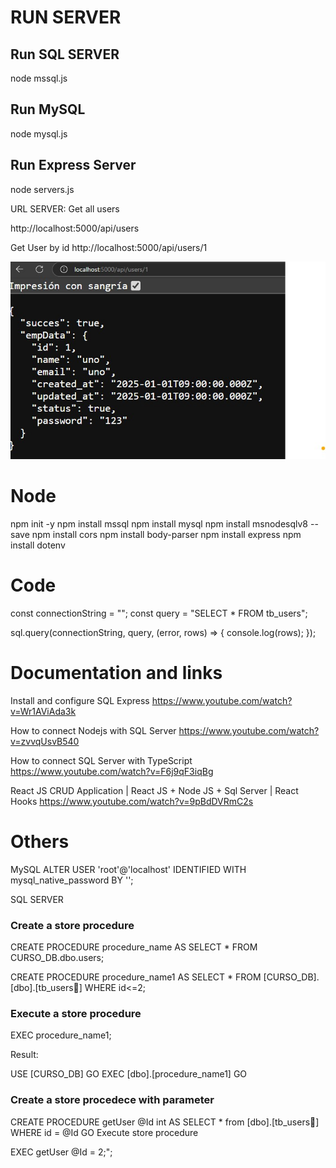 # RUN SERVER

## Run SQL SERVER

node mssql.js

## Run MySQL

node mysql.js

## Run Express Server

node servers.js

URL SERVER:
Get all users

http://localhost:5000/api/users

Get User by id
http://localhost:5000/api/users/1


![demo-video](user-by-id.jpg)

# Node
npm init -y
npm install mssql
npm install mysql
npm install msnodesqlv8 --save
npm install cors
npm install body-parser
npm install express
npm install dotenv

# Code
const connectionString = "";
const query = "SELECT * FROM tb_users";

sql.query(connectionString, query, (error, rows) => {
console.log(rows);
});

# Documentation and links

Install and configure SQL Express
https://www.youtube.com/watch?v=Wr1AViAda3k

How to connect Nodejs with SQL Server
https://www.youtube.com/watch?v=zvvqUsvB540

How to connect SQL Server with TypeScript
https://www.youtube.com/watch?v=F6j9qF3iqBg


React JS CRUD Application | React JS + Node JS + Sql Server | React Hooks
https://www.youtube.com/watch?v=9pBdDVRmC2s

# Others

MySQL
ALTER USER 'root'@'localhost' IDENTIFIED WITH mysql_native_password BY '';

SQL SERVER

### Create a store procedure
 
CREATE PROCEDURE procedure_name
AS
SELECT \* FROM CURSO_DB.dbo.users;

CREATE PROCEDURE procedure_name1
AS
SELECT \* FROM [CURSO_DB].[dbo].[tb_users] WHERE id<=2;

### Execute a store procedure
EXEC procedure_name1;

Result:

USE [CURSO_DB]
GO
EXEC [dbo].[procedure_name1]
GO


### Create a store procedece with parameter

CREATE PROCEDURE getUser @Id int
AS
SELECT \* from [dbo].[tb_users] WHERE id = @Id
GO
Execute store procedure

EXEC getUser @Id = 2;";





